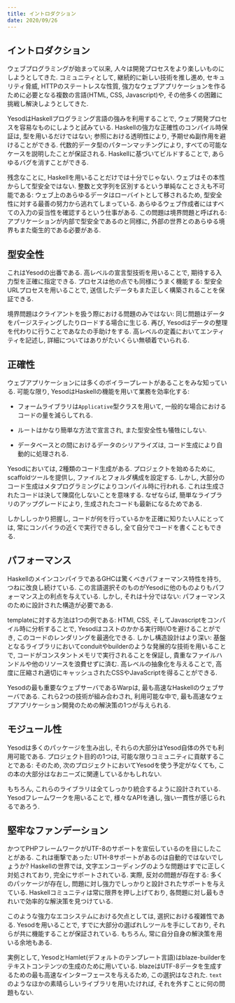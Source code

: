 ```yaml
---
title: イントロダクション
date: 2020/09/26
---
```


## イントロダクション

ウェブプログラミングが始まって以来, 人々は開発プロセスをより楽しいものにしようとしてきた. コミュニティとして, 継続的に新しい技術を推し進め, セキュリティ脅威, HTTPのステートレスな性質, 強力なウェブアプリケーションを作るために必要となる複数の言語(HTML, CSS, Javascript)や, その他多くの困難に挑戦し解決しようとしてきた. 

YesodはHaskellプログラミング言語の強みを利用することで, ウェブ開発プロセスを容易なものにしようと試みている. Haskellの強力な正確性のコンパイル時保証は, 型を用いるだけではない; 参照における透明性により, 予期せぬ副作用を避けることができる. 代数的データ型のパターンマッチングにより, すべての可能なケースを説明したことが保証される. Haskellに基づいてビルドすることで, あらゆるバグを消すことができる. 

残念なことに, Haskellを用いることだけでは十分でじゃない. ウェブはその本性からして型安全ではない. 整数と文字列を区別するという単純なことさえも不可能である: ウェブ上のあらゆるデータはローバイトとして移されるため, 型安全性に対する最善の努力から逃れてしまっている. あらゆるウェブ作成者にはすべての入力の妥当性を確認するという仕事がある. この問題は境界問題と呼ばれる: アプリケーションが内部で型安全であるのと同様に, 外部の世界とのあらゆる境界もまた衛生的である必要がある. 

## 型安全性

これはYesodの出番である. 高レベルの宣言型技術を用いることで, 期待する入力型を正確に指定できる. プロセスは他の点でも同様にうまく機能する: 型安全URLプロセスを用いることで, 送信したデータもまた正しく構築されることを保証できる. 

境界問題はクライアントを扱う際における問題のみではない: 同じ問題はデータをパージスティングしたりロードする場合に生じる. 再び, Yesodはデータの整理を代わりに行うことであなたの手助けをする. 高レベルの定義においてエンティティを記述し, 詳細についてはありがたいくらい無頓着でいられる.

## 正確性

ウェブアプリケーションには多くのボイラープレートがあることをみな知っている. 可能な限り, YesodはHaskellの機能を用いて業務を効率化する:

- フォームライブラリは`Applicative`型クラスを用いて, 一般的な場合におけるコードの量を減らしてれる.

- ルートはかなり簡単な方法で宣言され, また型安全性も犠牲にしない.

- データベースとの間におけるデータのシリアライズは, コード生成により自動的に処理される. 

Yesodにおいては, 2種類のコード生成がある. プロジェクトを始めるために, scaffoldツールを提供し, ファイルとフォルダ構成を設定する. しかし, 大部分のコード生成はメタプログラミングによりコンパイル時に行われる. これは生成されたコードは決して陳腐化しないことを意味する. なぜならば, 簡単なライブラリのアップグレードにより, 生成されたコードも最新になるためである. 

しかししっかり把握し, コードが何を行っているかを正確に知りたい人にとっては, 常にコンパイラの近くで実行できるし, 全て自分でコードを書くこともできる. 

## パフォーマンス

HaskellのメインコンパイラであるGHCは驚くべきパフォーマンス特性を持ち, つねに改良し続けている. この言語選択そのものがYesodに他のものよりもパフォーマンス上の利点を与えている. しかし, それは十分ではない: パフォーマンスのために設計された構造が必要である. 

templateに対する方法は1つの例である: HTMl, CSS, そしてJavascriptをコンパイル時に分析することで, Yesodはコストのかかる実行時I/Oを避けることができ, このコードのレンダリングを最適化できる. しかし構造設計はより深い: 基盤となるライブラリにおいてconduitやbuilderのような発展的な技術を用いることで, コードがコンスタントメモリで実行されることを保証し, 貴重なファイルハンドルや他のリソースを浪費せずに済む. 高レベルの抽象化を与えることで, 高度に圧縮され適切にキャッシュされたCSSやJavaScriptを得ることができる. 

Yesodの最も重要なウェブサーバであるWarpは, 最も高速なHaskellのウェブサーバである. これら2つの技術が組み合わされ, 利用可能な中で, 最も高速なウェブアプリケーション開発のための解決策の1つが与えられる. 

## モジュール性

Yesodは多くのパッケージを生み出し, それらの大部分はYesod自体の外でも利用可能である. プロジェクト目的の1つは, 可能な限りコミュニティに貢献することである: そのため, 次のプロジェクトにおいてYesodを使う予定がなくても, この本の大部分はなおニーズに関連しているかもしれない.

もちろん, これらのライブラリは全てしっかり統合するように設計されている. Yesodフレームワークを用いることで, 様々なAPIを通し, 強い一貫性が感じられるであろう. 

## 堅牢なファンデーション

かつてPHPフレームワークがUTF-8のサポートを宣伝しているのを目にしたことがある. これは衝撃であった: UTH-8サポートがあるのは自動的ではないでしょうか? Haskellの世界では, 文字エンコーディングのような問題はすでに正しく対処されており, 完全にサポートされている. 実際, 反対の問題が存在する: 多くのパッケージが存在し, 問題に対し強力でしっかりと設計されたサポートを与えている. Haskellコミュニティは常に限界を押し上げており, 各問題に対し最もきれいで効率的な解決策を見つけている. 

このような強力なエコシステムにおける欠点としては, 選択における複雑性である. Yesodを用いることで, すでに大部分の選ばれしツールを手にしており, それらが共に機能することが保証されている. もちろん, 常に自分自身の解決策を用いる余地もある. 

実例として, YesodとHamlet(デフォルトのテンプレート言語)はblaze-builderをテキストコンテンツの生成のために用いている. blazeはUTF-8データを生成するための最も高速なインターフェースを与えるため, この選択はなされた. `text`のようなほかの素晴らしいライブラリを用いたければ, それを外すことに何の問題もない. 